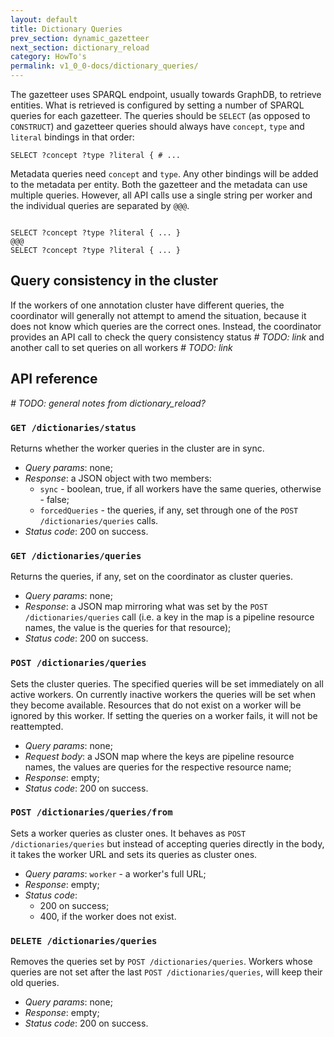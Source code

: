 ```yaml
---
layout: default
title: Dictionary Queries
prev_section: dynamic_gazetteer
next_section: dictionary_reload
category: HowTo's
permalink: v1_0_0-docs/dictionary_queries/
---
```



The gazetteer uses SPARQL endpoint, usually towards GraphDB, to retrieve entities. What is retrieved is configured by setting a number of SPARQL queries for each gazetteer. The queries should be `SELECT` (as opposed to `CONSTRUCT`) and gazetteer queries should always have `concept`, `type` and `literal` bindings in that order:

<pre><code>SELECT ?concept ?type ?literal { # ...</code></pre>

Metadata queries need `concept` and `type`. Any other bindings will be added to the metadata per entity. Both the gazetteer and the metadata can use multiple queries. However, all API calls use a single string per worker and the individual queries are separated by `@@@`.

<pre><code>
SELECT ?concept ?type ?literal { ... }
@@@
SELECT ?concept ?type ?literal { ... }
</code></pre>

## Query consistency in the cluster

If the workers of one annotation cluster have different queries, the coordinator will generally not attempt to amend the situation, because it does not know which queries are the correct ones. Instead, the coordinator provides an API call to check the query consistency status _# TODO: link_ and another call to set queries on all workers _# TODO: link_

## API reference

_# TODO: general notes from dictionary_reload?_

### `GET /dictionaries/status`
<div class="info-badge">Returns whether the worker queries in the cluster are in sync.</div>

- *Query params*: none;
- *Response*: a JSON object with two members:
  * `sync` - boolean, true, if all workers have the same queries, otherwise - false;
  * `forcedQueries` - the queries, if any, set through one of the `POST /dictionaries/queries` calls.
- *Status code*: 200 on success.

### `GET /dictionaries/queries`
<div class="info-badge">Returns the queries, if any, set on the coordinator as cluster queries.</div>

* *Query params*: none;
* *Response*: a JSON map mirroring what was set by the `POST /dictionaries/queries` call (i.e. a key in the map is a pipeline resource names, the value is the queries for that resource);
* *Status code*: 200 on success.

### `POST /dictionaries/queries`

<div class="info-badge">
Sets the cluster queries. The specified queries will be set immediately on all active workers. On currently inactive workers the queries will be set when they become available. Resources that do not exist on a worker will be ignored by this worker. If setting the queries on a worker fails, it will not be reattempted.</div>

* *Query params*: none;
* *Request body*: a JSON map where the keys are pipeline resource names, the values are queries for the respective resource name;
* *Response*: empty;
* *Status code*: 200 on success.

### `POST /dictionaries/queries/from`

<div class="info-badge">
Sets a worker queries as cluster ones. It behaves as <code>POST /dictionaries/queries</code> but instead of accepting queries directly in the body, it takes the worker URL and sets its queries as cluster ones.</div>

* *Query params*: `worker` - a worker's full URL;
* *Response*: empty;
* *Status code*:
  * 200 on success;
  * 400, if the worker does not exist.


### `DELETE /dictionaries/queries`

<div class="info-badge">Removes the queries set by <code>POST /dictionaries/queries</code>. Workers whose queries are not set after the last <code>POST /dictionaries/queries</code>, will keep their old queries.</div>

* *Query params*: none;
* *Response*: empty;
* *Status code*: 200 on success.
